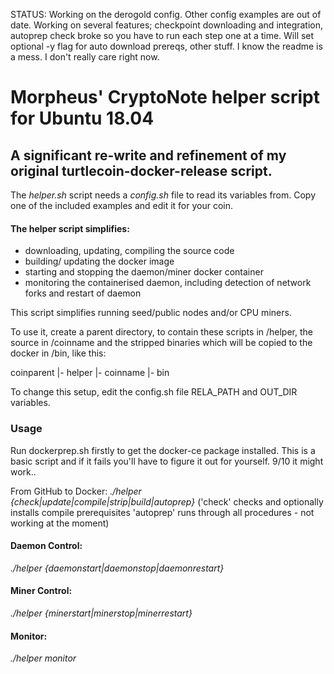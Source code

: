 STATUS: Working on the derogold config.  Other config examples are out of date.
Working on several features; checkpoint downloading and integration, autoprep check broke so you have to run each step one at a time.  Will set optional -y flag for auto download prereqs, other stuff.  I know the readme is a mess.  I don't really care right now.

# Morpheus' CryptoNote helper script for Ubuntu 18.04

## A significant re-write and refinement of my original turtlecoin-docker-release script.

The *helper.sh* script needs a *config.sh* file to read its variables from.
Copy one of the included examples and edit it for your coin.

#### The helper script simplifies:
 - downloading, updating, compiling the source code
 - building/ updating the docker image
 - starting and stopping the daemon/miner docker container
 - monitoring the containerised daemon, including detection of network forks and restart of daemon

This script simplifies running seed/public nodes and/or CPU miners.

To use it, create a parent directory, to contain these scripts in /helper, the source in /coinname
and the stripped binaries which will be copied to the docker in /bin, like this:

coinparent
 |- helper
 |- coinname
 |- bin

To change this setup, edit the config.sh file RELA_PATH and OUT_DIR variables.

### Usage
Run dockerprep.sh firstly to get the docker-ce package installed.  This is a basic script and if it fails
you'll have to figure it out for yourself. 9/10 it might work..

From GitHub to Docker:
*./helper {check|update|compile|strip|build|autoprep}*
('check' checks and optionally installs compile prerequisites
'autoprep' runs through all procedures - not working at the moment)

#### Daemon Control:
*./helper {daemonstart|daemonstop|daemonrestart}*

#### Miner Control:
*./helper {minerstart|minerstop|minerrestart}*

#### Monitor:
*./helper monitor*
